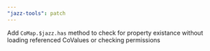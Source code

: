 ```yaml
---
"jazz-tools": patch
---
```


Add `CoMap.$jazz.has` method to check for property existance without loading referenced CoValues or checking permissions
